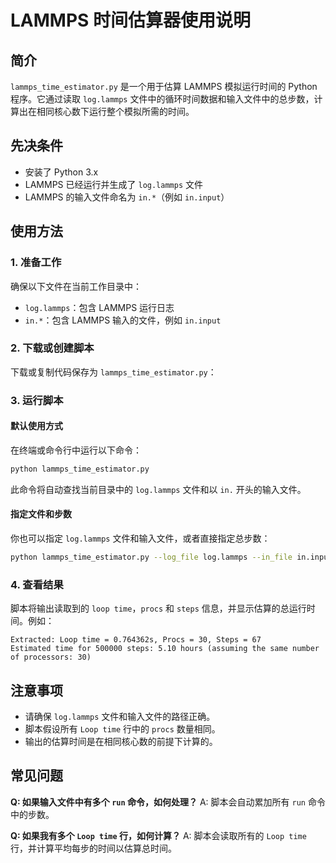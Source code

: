 # LAMMPS 时间估算器使用说明

## 简介
`lammps_time_estimator.py` 是一个用于估算 LAMMPS 模拟运行时间的 Python 程序。它通过读取 `log.lammps` 文件中的循环时间数据和输入文件中的总步数，计算出在相同核心数下运行整个模拟所需的时间。

## 先决条件
- 安装了 Python 3.x
- LAMMPS 已经运行并生成了 `log.lammps` 文件
- LAMMPS 的输入文件命名为 `in.*`（例如 `in.input`）

## 使用方法

### 1. 准备工作
确保以下文件在当前工作目录中：
- `log.lammps`：包含 LAMMPS 运行日志
- `in.*`：包含 LAMMPS 输入的文件，例如 `in.input`

### 2. 下载或创建脚本
下载或复制代码保存为 `lammps_time_estimator.py`：

### 3. 运行脚本

#### 默认使用方式
在终端或命令行中运行以下命令：
```sh
python lammps_time_estimator.py
```
此命令将自动查找当前目录中的 `log.lammps` 文件和以 `in.` 开头的输入文件。

#### 指定文件和步数
你也可以指定 `log.lammps` 文件和输入文件，或者直接指定总步数：
```sh
python lammps_time_estimator.py --log_file log.lammps --in_file in.input --total_steps 500000
```

### 4. 查看结果
脚本将输出读取到的 `loop time`，`procs` 和 `steps` 信息，并显示估算的总运行时间。例如：
```
Extracted: Loop time = 0.764362s, Procs = 30, Steps = 67
Estimated time for 500000 steps: 5.10 hours (assuming the same number of processors: 30)
```

## 注意事项
- 请确保 `log.lammps` 文件和输入文件的路径正确。
- 脚本假设所有 `Loop time` 行中的 `procs` 数量相同。
- 输出的估算时间是在相同核心数的前提下计算的。

## 常见问题
**Q: 如果输入文件中有多个 `run` 命令，如何处理？**
A: 脚本会自动累加所有 `run` 命令中的步数。

**Q: 如果我有多个 `Loop time` 行，如何计算？**
A: 脚本会读取所有的 `Loop time` 行，并计算平均每步的时间以估算总时间。
